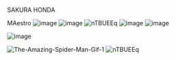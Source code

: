 
SAKURA HONDA

MAestro
![image](https://github.com/user-attachments/assets/28b45ee4-eae4-4939-b663-c947dd1a476b)
![image](https://github.com/user-attachments/assets/05d00ece-5364-47d3-853d-55e3b93fce97)
![nTBUEEq](https://github.com/user-attachments/assets/50d51f52-5026-4535-a93a-4d0db11e3638)
![image](https://github.com/user-attachments/assets/a0bf5b15-1dfa-41f7-8950-8ecbd4b2d4de)
![image](https://github.com/user-attachments/assets/37ad1dd5-1ba7-40c2-8c65-e21e17a7731f)

![image](https://github.com/user-attachments/assets/acd5575e-cea8-4ef0-81fc-ce966c00075c)


![The-Amazing-Spider-Man-Gif-1](https://github.com/user-attachments/assets/dcd568ba-ee58-47ab-8fce-f9ada9233c47)
![nTBUEEq](https://github.com/user-attachments/assets/50d51f52-5026-4535-a93a-4d0db11e3638)

